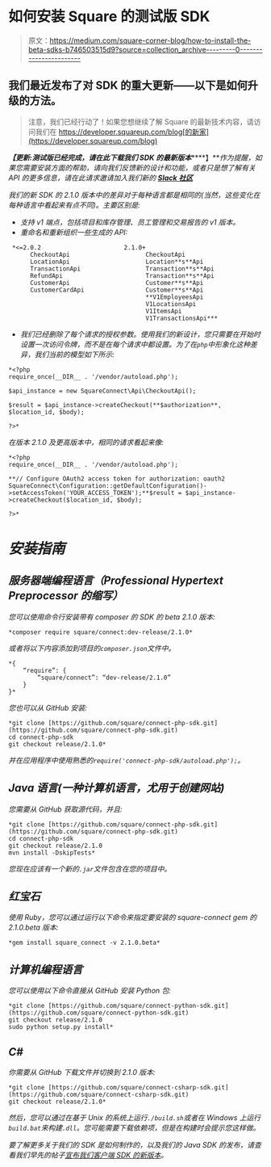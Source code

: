 # 如何安装 Square 的测试版 SDK

> 原文：<https://medium.com/square-corner-blog/how-to-install-the-beta-sdks-b746503515d9?source=collection_archive---------0----------------------->

## 我们最近发布了对 SDK 的重大更新——以下是如何升级的方法。

> 注意，我们已经行动了！如果您想继续了解 Square 的最新技术内容，请访问我们在 https://developer.squareup.com/blog[的新家](https://developer.squareup.com/blog)

***【更新:测试版已经完成，请在此下载我们 SDK 的最新版本***[](https://docs.connect.squareup.com/articles/client-libraries)****】****作为提醒，如果您需要安装方面的帮助，请向我们反馈新的设计和功能，或者只是想了解有关 API 的更多信息，请在此请求邀请加入我们新的* [***Slack 社区***](https://docs.google.com/forms/d/e/1FAIpQLSfAZGIEZoNs-XryKqUoW3atFQHdQw5UqXLMOVPq3V4DEq-AJw/viewform)*

*我们的新 SDK 的 2.1.0 版本中的差异对于每种语言都是相同的(当然，这些变化在每种语言中看起来有点不同)。主要区别是:*

*   *支持 v1 端点，包括项目和库存管理、员工管理和交易报告的 v1 版本。*
*   *重命名和重新组织一些生成的 API:*

```
 *<=2.0.2                       2.1.0+
      CheckoutApi                     CheckoutApi
      LocationApi                     Location**s**Api
      TransactionApi                  Transaction**s**Api    
      RefundApi                       Transaction**s**Api 
      CustomerApi                     Customer**s**Api
      CustomerCardApi                 Customer**s**Api
                                      **V1EmployeesApi
                                      V1LocationsApi
                                      V1ItemsApi
                                      V1TransactionsApi***
```

*   *我们已经删除了每个请求的授权参数。使用我们的新设计，您只需要在开始时设置一次访问令牌，而不是在每个请求中都设置。为了在`php`中形象化这种差异，我们当前的模型如下所示:*

```
*<?php
require_once(__DIR__ . '/vendor/autoload.php');

$api_instance = new SquareConnect\Api\CheckoutApi();

$result = $api_instance->createCheckout(**$authorization**, $location_id, $body);

?>*
```

*在版本 2.1.0 及更高版本中，相同的请求看起来像:*

```
*<?php
require_once(__DIR__ . '/vendor/autoload.php');

**// Configure OAuth2 access token for authorization: oauth2
SquareConnect\Configuration::getDefaultConfiguration()->setAccessToken('YOUR_ACCESS_TOKEN');**$result = $api_instance->createCheckout($location_id, $body);

?>*
```

# *安装指南*

## *服务器端编程语言（Professional Hypertext Preprocessor 的缩写）*

*您可以使用命令行安装带有 composer 的 SDK 的 beta 2.1.0 版本:*

```
*composer require square/connect:dev-release/2.1.0*
```

*或者将以下内容添加到项目的`composer.json`文件中。*

```
*{
    “require”: {
        “square/connect”: “dev-release/2.1.0”
    }
}*
```

*您也可以从 GitHub 安装:*

```
*git clone [https://github.com/square/connect-php-sdk.git](https://github.com/square/connect-php-sdk.git)
cd connect-php-sdk
git checkout release/2.1.0*
```

*并在应用程序中使用熟悉的`require('connect-php-sdk/autoload.php');`。*

## *Java 语言(一种计算机语言，尤用于创建网站)*

*您需要从 GitHub 获取源代码，并且:*

```
*git clone [https://github.com/square/connect-php-sdk.git](https://github.com/square/connect-php-sdk.git)
cd connect-php-sdk
git checkout release/2.1.0
mvn install -DskipTests*
```

*您现在应该有一个新的`.jar`文件包含在您的项目中。*

## *红宝石*

*使用 Ruby，您可以通过运行以下命令来指定要安装的 square-connect gem 的 2.1.0.beta 版本:*

```
*gem install square_connect -v 2.1.0.beta*
```

## *计算机编程语言*

*您可以使用以下命令直接从 GitHub 安装 Python 包:*

```
*git clone [https://github.com/square/connect-python-sdk.git](https://github.com/square/connect-python-sdk.git)
git checkout release/2.1.0
sudo python setup.py install*
```

## *C#*

*你需要从 GitHub 下载文件并切换到 2.1.0 版本:*

```
*git clone [https://github.com/square/connect-csharp-sdk.git](https://github.com/square/connect-csharp-sdk.git)
git checkout release/2.1.0*
```

*然后，您可以通过在基于 Unix 的系统上运行`./build.sh`或者在 Windows 上运行`build.bat`来构建`.dll`。您可能需要下载依赖项，但是在构建时会提示您这样做。*

*要了解更多关于我们的 SDK 是如何制作的，以及我们的 Java SDK 的发布，请查看我们早先的帖子[宣布我们客户端 SDK 的新版本](/square-corner-blog/announcing-our-new-versions-of-our-client-sdks-1336d26e8099)。*